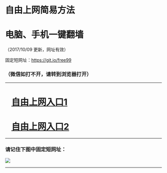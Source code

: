﻿# 自由上网简易方法

# 电脑、手机一键翻墙

（2017/10/09 更新，网址有效）

固定短网址：https://git.io/free99

### （微信如打不开，请转到浏览器打开）


***





# &nbsp;&nbsp; <a href="http://ft1909624902.fwq-tz-1001.info/fwqtz01.html?t=100900116357 " target="_blank">自由上网入口1</a>
# &nbsp;&nbsp; <a href="http://ft2807110373.fwq-tz-1002.info/fwqtz02.html?t=100900129487 " target="_blank">自由上网入口2</a>
***

### 请记住下图中固定短网址：

<img src="https://s3-us-west-2.amazonaws.com/fwq-1001/yjfq-20170905okok.png" /> 


***

